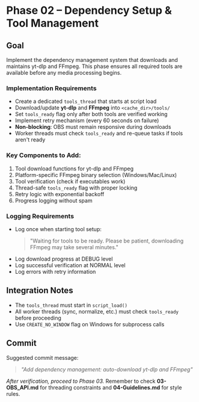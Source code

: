 # Phase 02 – Dependency Setup & Tool Management

## Goal
Implement the dependency management system that downloads and maintains yt-dlp and FFmpeg. This phase ensures all required tools are available before any media processing begins.

### Implementation Requirements
- Create a dedicated `tools_thread` that starts at script load
- Download/update **yt-dlp** and **FFmpeg** into `<cache_dir>/tools/`
- Set `tools_ready` flag only after both tools are verified working
- Implement retry mechanism (every 60 seconds on failure)
- **Non-blocking**: OBS must remain responsive during downloads
- Worker threads must check `tools_ready` and re-queue tasks if tools aren't ready

### Key Components to Add:
1. Tool download functions for yt-dlp and FFmpeg
2. Platform-specific FFmpeg binary selection (Windows/Mac/Linux)
3. Tool verification (check if executables work)
4. Thread-safe `tools_ready` flag with proper locking
5. Retry logic with exponential backoff
6. Progress logging without spam

### Logging Requirements
- Log once when starting tool setup:
  > "Waiting for tools to be ready. Please be patient, downloading FFmpeg may take several minutes."
- Log download progress at DEBUG level
- Log successful verification at NORMAL level
- Log errors with retry information

## Integration Notes
- The `tools_thread` must start in `script_load()`
- All worker threads (sync, normalize, etc.) must check `tools_ready` before proceeding
- Use `CREATE_NO_WINDOW` flag on Windows for subprocess calls

## Commit
Suggested commit message:
> *"Add dependency management: auto-download yt-dlp and FFmpeg"*

*After verification, proceed to Phase 03.*
Remember to check **03-OBS_API.md** for threading constraints and **04-Guidelines.md** for style rules.